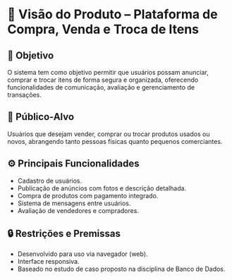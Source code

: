 # 📌 Visão do Produto – Plataforma de Compra, Venda e Troca de Itens

## 🎯 Objetivo
O sistema tem como objetivo permitir que usuários possam anunciar, comprar e trocar itens de forma segura e organizada, oferecendo funcionalidades de comunicação, avaliação e gerenciamento de transações.

## 👥 Público-Alvo
Usuários que desejam vender, comprar ou trocar produtos usados ou novos, abrangendo tanto pessoas físicas quanto pequenos comerciantes.

## ⚙️ Principais Funcionalidades
- Cadastro de usuários.
- Publicação de anúncios com fotos e descrição detalhada.
- Compra de produtos com pagamento integrado.
- Sistema de mensagens entre usuários.
- Avaliação de vendedores e compradores.

## 🔒 Restrições e Premissas
- Desenvolvido para uso via navegador (web).
- Interface responsiva.
- Baseado no estudo de caso proposto na disciplina de Banco de Dados.
